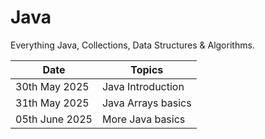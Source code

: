 # Java
Everything Java, Collections, Data Structures &amp; Algorithms. 

| Date    | Topics |
| -------- | ------- |
|  30th May 2025 |  Java Introduction  |
|  31th May 2025 |  Java Arrays basics  |
|  05th June 2025 |  More Java basics  |


